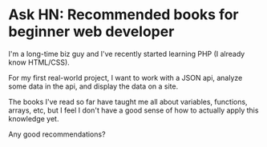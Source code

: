 # Ask HN: Recommended books for beginner web developer

I&#x27;m a long-time biz guy and I&#x27;ve recently started learning PHP (I already know HTML&#x2F;CSS).<p>For my first real-world project, I want to work with a JSON api, analyze some data in the api, and display the data on a site.<p>The books I&#x27;ve read so far have taught me all about variables, functions, arrays, etc, but I feel I don&#x27;t have a good sense of how to actually apply this knowledge yet.<p>Any good recommendations?
